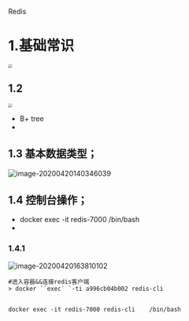 Redis

# 1.基础常识

<img src="http://q8xc9za4f.bkt.clouddn.com/cloudflare/20200420112752.png" style="zoom:50%;" />



## 1.2

<img src="http://q8xc9za4f.bkt.clouddn.com/cloudflare/20200420113040.png" style="zoom:50%;" />

- B+ tree
- 







## 1.3 基本数据类型；

![image-20200420140346039](http://q8xc9za4f.bkt.clouddn.com/cloudflare/image-20200420140346039.png)



## 1.4  控制台操作；

- docker exec -it redis-7000 /bin/bash
- 



### 1.4.1

![image-20200420163810102](http://q8xc9za4f.bkt.clouddn.com/cloudflare/image-20200420163810102.png)





```
#进入容器&&连接redis客户端
> docker ``exec` `-ti a996cb04b002 redis-cli


docker exec -it redis-7000 redis-cli    /bin/bash

```